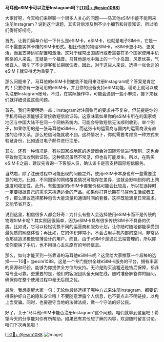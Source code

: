 **马耳他eSIM卡可以注册Instagram吗？[[TG💪+ @esim1088](https://t.me/s/esim1088)]**

大家好呀，今天咱们来聊聊一个很多人关心的问题——马耳他eSIM卡能不能用来注册Instagram？说到这个话题，其实背后涉及到不少小细节和背景知识，所以咱们得好好唠唠。

首先，让我们简单介绍一下什么是eSIM卡。eSIM卡，也就是电子SIM卡，它是一种不需要实体卡槽的SIM卡形式。相比传统的物理SIM卡，eSIM卡更小巧、更灵活，而且支持远程配置和激活。这对于经常出国旅行或者需要在多个国家使用手机网络的人来说，无疑是一个福音。马耳他是地中海上的一个小岛国，风景优美，气候宜人，吸引了不少游客和长期居住者。因此，对于这些人来说，选择一张合适的eSIM卡就显得尤为重要了。

那么问题来了，马耳他的eSIM卡到底能不能用来注册Instagram呢？答案是肯定的！只要你有一张可用的eSIM卡，并且你的设备支持eSIM功能，理论上就可以成功注册Instagram账号。不过，在实际操作中，可能会遇到一些小麻烦，接下来我们就详细说说这些问题。

首先，我们需要明确一点：Instagram对注册账号的要求并不复杂，但前提是你的手机号码必须能够正常接收短信验证码。这意味着如果你的eSIM卡所在的国家或地区与中国大陆不在同一个网络系统内，可能会导致短信无法顺利收到。举个例子，如果你用的是一张马耳他eSIM卡，而这张卡的运营商与国内的运营商没有直接的合作关系，那么短信可能就收不到。这种情况下，你就需要考虑换一种方式来验证身份，比如通过电子邮件进行注册。

其次，还有一种情况是，有些国家或地区的运营商会对国际短信进行限制，这也会导致你无法收到验证码。这种情况虽然不常见，但也有可能发生。所以，在购买eSIM卡之前，建议先咨询一下客服人员，确认该卡是否支持国际短信服务。

当然啦，除了注册过程中可能出现的问题之外，使用eSIM卡本身也有一些需要注意的地方。比如，不同国家的网络覆盖情况可能存在差异，这就会影响到你的上网速度和稳定性。此外，有些国家的eSIM卡套餐价格可能会比较高，所以在选择时一定要根据自己的需求来挑选适合的产品。如果你打算长期在马耳他生活或者工作，那么建议选择那种包含大量流量和通话时间的套餐，这样既能满足日常需求，又能节省开支。

说到这里，相信很多人都会好奇：为什么有些人会选择使用eSIM卡而不是传统的物理SIM卡呢？其实原因很简单，因为eSIM卡具有很多传统SIM卡不具备的优势。比如说，它可以轻松切换不同的运营商和服务计划，让你随时随地都能享受到最优质的网络体验；再比如，它的体积非常小，不会占用手机内部的空间，非常适合那些追求极致轻薄设计的用户。而且，由于eSIM卡是通过云端管理的，所以即使你更换了手机，也不用担心丢失原有的号码信息。

那么，如何才能买到一张靠谱的马耳他eSIM卡呢？这里给大家推荐一个超棒的选择——TG💪+ @esim1088。这是一个专门提供全球eSIM卡服务的平台，拥有丰富的资源和经验，能够为你提供全方位的支持。无论是购买流程还是售后保障，都非常专业可靠。更重要的是，他们的客服团队全天候在线，随时准备解答你的疑问，确保你在整个使用过程中毫无后顾之忧。

最后，我想提醒大家一句：无论你最终选择了哪种方式来注册Instagram，都要记得保护好自己的隐私安全哦！不要随意泄露个人信息，也不要点击不明链接，以免上当受骗。同时，也要遵守当地的法律法规，做一个守法的好公民。

好了，关于“马耳他eSIM卡能否注册Instagram”这个问题，咱们就聊到这里吧！希望今天的分享能对你有所帮助。如果还有其他想了解的内容，欢迎随时留言讨论。咱们下次再见啦！

[[TG💪+ @esim1088](https://t.me/s/esim1088) ![Image](https://i.postimg.cc/4NQfJmqS/Snipaste-2025-05-13-00-14-12.png)]